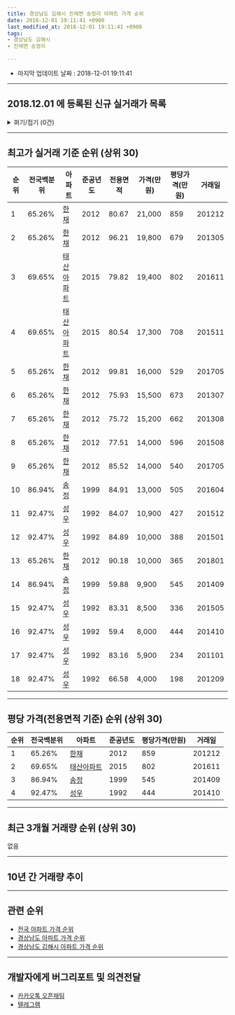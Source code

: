 ```yaml
---
title: 경상남도 김해시 진례면 송정리 아파트 가격 순위
date: 2018-12-01 19:11:41 +0900
last_modified_at: 2018-12-01 19:11:41 +0900
tags:
- 경상남도 김해시
- 진례면 송정리

---
```


* 마지막 업데이트 날짜 : 2018-12-01 19:11:41

---

## 2018.12.01 에 등록된 신규 실거래가 목록

<details>
<summary>펴기/접기 (0건)</summary>
<div markdown="1">

|아파트|전국백분위|준공년도|전용면적|가격(만원)|평당가격(만원)|거래일|
|---|---|---|---|---|---|---|
|없음|||||||


</div>
</details>

---

## 최고가 실거래 기준 순위 (상위 30)


|순위|전국백분위|아파트|준공년도|전용면적|가격(만원)|평당가격(만원)|거래일|
|---|---|---|---|---|---|---|---|
|1|65.26%|[한채](https://search.naver.com/search.naver?query=%EA%B2%BD%EC%83%81%EB%82%A8%EB%8F%84+%EA%B9%80%ED%95%B4%EC%8B%9C+%EC%A7%84%EB%A1%80%EB%A9%B4+%EC%86%A1%EC%A0%95%EB%A6%AC+%ED%95%9C%EC%B1%84)|2012|80.67|21,000|859|201212|
|2|65.26%|[한채](https://search.naver.com/search.naver?query=%EA%B2%BD%EC%83%81%EB%82%A8%EB%8F%84+%EA%B9%80%ED%95%B4%EC%8B%9C+%EC%A7%84%EB%A1%80%EB%A9%B4+%EC%86%A1%EC%A0%95%EB%A6%AC+%ED%95%9C%EC%B1%84)|2012|96.21|19,800|679|201305|
|3|69.65%|[태산아파트](https://search.naver.com/search.naver?query=%EA%B2%BD%EC%83%81%EB%82%A8%EB%8F%84+%EA%B9%80%ED%95%B4%EC%8B%9C+%EC%A7%84%EB%A1%80%EB%A9%B4+%EC%86%A1%EC%A0%95%EB%A6%AC+%ED%83%9C%EC%82%B0%EC%95%84%ED%8C%8C%ED%8A%B8)|2015|79.82|19,400|802|201611|
|4|69.65%|[태산아파트](https://search.naver.com/search.naver?query=%EA%B2%BD%EC%83%81%EB%82%A8%EB%8F%84+%EA%B9%80%ED%95%B4%EC%8B%9C+%EC%A7%84%EB%A1%80%EB%A9%B4+%EC%86%A1%EC%A0%95%EB%A6%AC+%ED%83%9C%EC%82%B0%EC%95%84%ED%8C%8C%ED%8A%B8)|2015|80.54|17,300|708|201511|
|5|65.26%|[한채](https://search.naver.com/search.naver?query=%EA%B2%BD%EC%83%81%EB%82%A8%EB%8F%84+%EA%B9%80%ED%95%B4%EC%8B%9C+%EC%A7%84%EB%A1%80%EB%A9%B4+%EC%86%A1%EC%A0%95%EB%A6%AC+%ED%95%9C%EC%B1%84)|2012|99.81|16,000|529|201705|
|6|65.26%|[한채](https://search.naver.com/search.naver?query=%EA%B2%BD%EC%83%81%EB%82%A8%EB%8F%84+%EA%B9%80%ED%95%B4%EC%8B%9C+%EC%A7%84%EB%A1%80%EB%A9%B4+%EC%86%A1%EC%A0%95%EB%A6%AC+%ED%95%9C%EC%B1%84)|2012|75.93|15,500|673|201307|
|7|65.26%|[한채](https://search.naver.com/search.naver?query=%EA%B2%BD%EC%83%81%EB%82%A8%EB%8F%84+%EA%B9%80%ED%95%B4%EC%8B%9C+%EC%A7%84%EB%A1%80%EB%A9%B4+%EC%86%A1%EC%A0%95%EB%A6%AC+%ED%95%9C%EC%B1%84)|2012|75.72|15,200|662|201308|
|8|65.26%|[한채](https://search.naver.com/search.naver?query=%EA%B2%BD%EC%83%81%EB%82%A8%EB%8F%84+%EA%B9%80%ED%95%B4%EC%8B%9C+%EC%A7%84%EB%A1%80%EB%A9%B4+%EC%86%A1%EC%A0%95%EB%A6%AC+%ED%95%9C%EC%B1%84)|2012|77.51|14,000|596|201508|
|9|65.26%|[한채](https://search.naver.com/search.naver?query=%EA%B2%BD%EC%83%81%EB%82%A8%EB%8F%84+%EA%B9%80%ED%95%B4%EC%8B%9C+%EC%A7%84%EB%A1%80%EB%A9%B4+%EC%86%A1%EC%A0%95%EB%A6%AC+%ED%95%9C%EC%B1%84)|2012|85.52|14,000|540|201705|
|10|86.94%|[송정](https://search.naver.com/search.naver?query=%EA%B2%BD%EC%83%81%EB%82%A8%EB%8F%84+%EA%B9%80%ED%95%B4%EC%8B%9C+%EC%A7%84%EB%A1%80%EB%A9%B4+%EC%86%A1%EC%A0%95%EB%A6%AC+%EC%86%A1%EC%A0%95)|1999|84.91|13,000|505|201604|
|11|92.47%|[성우](https://search.naver.com/search.naver?query=%EA%B2%BD%EC%83%81%EB%82%A8%EB%8F%84+%EA%B9%80%ED%95%B4%EC%8B%9C+%EC%A7%84%EB%A1%80%EB%A9%B4+%EC%86%A1%EC%A0%95%EB%A6%AC+%EC%84%B1%EC%9A%B0)|1992|84.07|10,900|427|201512|
|12|92.47%|[성우](https://search.naver.com/search.naver?query=%EA%B2%BD%EC%83%81%EB%82%A8%EB%8F%84+%EA%B9%80%ED%95%B4%EC%8B%9C+%EC%A7%84%EB%A1%80%EB%A9%B4+%EC%86%A1%EC%A0%95%EB%A6%AC+%EC%84%B1%EC%9A%B0)|1992|84.89|10,000|388|201501|
|13|65.26%|[한채](https://search.naver.com/search.naver?query=%EA%B2%BD%EC%83%81%EB%82%A8%EB%8F%84+%EA%B9%80%ED%95%B4%EC%8B%9C+%EC%A7%84%EB%A1%80%EB%A9%B4+%EC%86%A1%EC%A0%95%EB%A6%AC+%ED%95%9C%EC%B1%84)|2012|90.18|10,000|365|201801|
|14|86.94%|[송정](https://search.naver.com/search.naver?query=%EA%B2%BD%EC%83%81%EB%82%A8%EB%8F%84+%EA%B9%80%ED%95%B4%EC%8B%9C+%EC%A7%84%EB%A1%80%EB%A9%B4+%EC%86%A1%EC%A0%95%EB%A6%AC+%EC%86%A1%EC%A0%95)|1999|59.88|9,900|545|201409|
|15|92.47%|[성우](https://search.naver.com/search.naver?query=%EA%B2%BD%EC%83%81%EB%82%A8%EB%8F%84+%EA%B9%80%ED%95%B4%EC%8B%9C+%EC%A7%84%EB%A1%80%EB%A9%B4+%EC%86%A1%EC%A0%95%EB%A6%AC+%EC%84%B1%EC%9A%B0)|1992|83.31|8,500|336|201505|
|16|92.47%|[성우](https://search.naver.com/search.naver?query=%EA%B2%BD%EC%83%81%EB%82%A8%EB%8F%84+%EA%B9%80%ED%95%B4%EC%8B%9C+%EC%A7%84%EB%A1%80%EB%A9%B4+%EC%86%A1%EC%A0%95%EB%A6%AC+%EC%84%B1%EC%9A%B0)|1992|59.4|8,000|444|201410|
|17|92.47%|[성우](https://search.naver.com/search.naver?query=%EA%B2%BD%EC%83%81%EB%82%A8%EB%8F%84+%EA%B9%80%ED%95%B4%EC%8B%9C+%EC%A7%84%EB%A1%80%EB%A9%B4+%EC%86%A1%EC%A0%95%EB%A6%AC+%EC%84%B1%EC%9A%B0)|1992|83.16|5,900|234|201101|
|18|92.47%|[성우](https://search.naver.com/search.naver?query=%EA%B2%BD%EC%83%81%EB%82%A8%EB%8F%84+%EA%B9%80%ED%95%B4%EC%8B%9C+%EC%A7%84%EB%A1%80%EB%A9%B4+%EC%86%A1%EC%A0%95%EB%A6%AC+%EC%84%B1%EC%9A%B0)|1992|66.58|4,000|198|201209|


---

## 평당 가격(전용면적 기준) 순위 (상위 30)


|순위|전국백분위|아파트|준공년도|평당가격(만원)|거래일|
|---|---|---|---|---|---|
|1|65.26%|[한채](https://search.naver.com/search.naver?query=%EA%B2%BD%EC%83%81%EB%82%A8%EB%8F%84+%EA%B9%80%ED%95%B4%EC%8B%9C+%EC%A7%84%EB%A1%80%EB%A9%B4+%EC%86%A1%EC%A0%95%EB%A6%AC+%ED%95%9C%EC%B1%84)|2012|859|201212|
|2|69.65%|[태산아파트](https://search.naver.com/search.naver?query=%EA%B2%BD%EC%83%81%EB%82%A8%EB%8F%84+%EA%B9%80%ED%95%B4%EC%8B%9C+%EC%A7%84%EB%A1%80%EB%A9%B4+%EC%86%A1%EC%A0%95%EB%A6%AC+%ED%83%9C%EC%82%B0%EC%95%84%ED%8C%8C%ED%8A%B8)|2015|802|201611|
|3|86.94%|[송정](https://search.naver.com/search.naver?query=%EA%B2%BD%EC%83%81%EB%82%A8%EB%8F%84+%EA%B9%80%ED%95%B4%EC%8B%9C+%EC%A7%84%EB%A1%80%EB%A9%B4+%EC%86%A1%EC%A0%95%EB%A6%AC+%EC%86%A1%EC%A0%95)|1999|545|201409|
|4|92.47%|[성우](https://search.naver.com/search.naver?query=%EA%B2%BD%EC%83%81%EB%82%A8%EB%8F%84+%EA%B9%80%ED%95%B4%EC%8B%9C+%EC%A7%84%EB%A1%80%EB%A9%B4+%EC%86%A1%EC%A0%95%EB%A6%AC+%EC%84%B1%EC%9A%B0)|1992|444|201410|


---

## 최근 3개월 거래량 순위 (상위 30)

없음

---

## 10년 간 거래량 추이


<div style="width:100%;">
    <canvas id="deal_progress" height="250"></canvas>
</div>

<script>
new Chart(document.getElementById("deal_progress"), {
    type: 'line',
    data: {
        labels: ['200812','200901','200902','200903','200904','200905','200906','200907','200908','200909','200910','200911','200912','201001','201002','201003','201004','201005','201006','201007','201008','201009','201010','201011','201012','201101','201102','201103','201104','201105','201106','201107','201108','201109','201110','201111','201112','201201','201202','201203','201204','201205','201206','201207','201208','201209','201210','201211','201212','201301','201302','201303','201304','201305','201306','201307','201308','201309','201310','201311','201312','201401','201402','201403','201404','201405','201406','201407','201408','201409','201410','201411','201412','201501','201502','201503','201504','201505','201506','201507','201508','201509','201510','201511','201512','201601','201602','201603','201604','201605','201606','201607','201608','201609','201610','201611','201612','201701','201702','201703','201704','201705','201706','201707','201708','201709','201710','201711','201712','201801','201802','201803','201804','201805','201806','201807','201808','201809','201810','201811','201812'],
        datasets: [{
            label: '실거래 수',
            pointRadius: 1,
            data: [1, 0, 0, 1, 1, 0, 0, 1, 0, 1, 0, 1, 1, 1, 1, 0, 0, 0, 1, 2, 1, 3, 3, 2, 0, 2, 0, 1, 1, 1, 0, 1, 1, 0, 1, 1, 4, 0, 0, 1, 1, 0, 1, 0, 1, 1, 0, 3, 2, 1, 3, 0, 1, 2, 2, 3, 2, 0, 2, 0, 0, 1, 0, 2, 0, 1, 1, 1, 0, 1, 1, 0, 0, 2, 0, 0, 0, 2, 3, 2, 1, 2, 8, 2, 1, 2, 0, 0, 3, 1, 0, 1, 1, 1, 1, 3, 0, 2, 1, 0, 1, 2, 0, 1, 1, 2, 0, 0, 0, 3, 2, 3, 0, 0, 0, 0, 1, 0, 0, 0, 0],
            borderColor: "rgba(255, 201, 14, 1)",
            backgroundColor: "rgba(255, 201, 14, 0.5)",
            fill: true,
        }]
    },
    options: {
        responsive: true,
        title: {
            display: true,
            text: '10년간 거래량 추이'
        },
        tooltips: {
            mode: 'index',
            intersect: false,
        },
        hover: {
            mode: 'nearest',
            intersect: true
        },
        scales: {
            xAxes: [{
                display: true,
                scaleLabel: {
                    display: true,
                    labelString: '년/월'
                }
            }],
            yAxes: [{
                display: true,
                ticks: {
                    suggestedMin: 0,
                },
                scaleLabel: {
                    display: true,
                    labelString: '실거래 수'
                }
            }]
        }
    }
});

</script>


---

## 관련 순위

- [전국 아파트 가격 순위](https://inasie.github.io/apt-ranking/전국)
- [경상남도 아파트 가격 순위](https://inasie.github.io/apt-ranking/경상남도)
- [경상남도 김해시 아파트 가격 순위](https://inasie.github.io/apt-ranking/경상남도-김해시)


---

## 개발자에게 버그리포트 및 의견전달

- [카카오톡 오픈채팅](https://open.kakao.com/o/gLJUAP4)
- [텔레그램](https://t.me/inasie)

